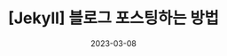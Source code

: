 ---
title:  "[Jekyll] 블로그 포스팅하는 방법"
excerpt: "md 파일에 마크다운 문법으로 작성하여 Github 원격 저장소에 업로드 해보자."

categories:
  - Blog
tags:
  - [Blog, jekyll, Github, Git]

toc: true
toc_sticky: true
 
date: 2023-03-08
last_modified_at: 2023-03-08
---